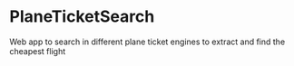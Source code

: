 # PlaneTicketSearch
Web app to search in different plane ticket engines to extract and find the cheapest flight
